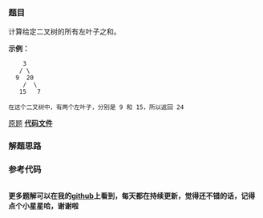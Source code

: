 ### 题目
计算给定二叉树的所有左叶子之和。

**示例：**

    
    
        3
       / \
      9  20
        /  \
       15   7
    
    在这个二叉树中，有两个左叶子，分别是 9 和 15，所以返回 24



[原题](https://leetcode-cn.com/problems/sum-of-left-leaves/)    **[代码文件]()**


### 解题思路




### 参考代码

```go


```




**更多题解可以在我的[github](https://github.com/LZH139/leetcode_Go)上看到，每天都在持续更新，觉得还不错的话，记得点个小星星哈，谢谢啦**
